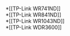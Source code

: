 *[[TP-Link WR741ND]]<br>
*[[TP-Link WR841ND]]<br>
*[[TP-Link WR1043ND]]<br>
*[[TP-Link WDR3600]]<br>

